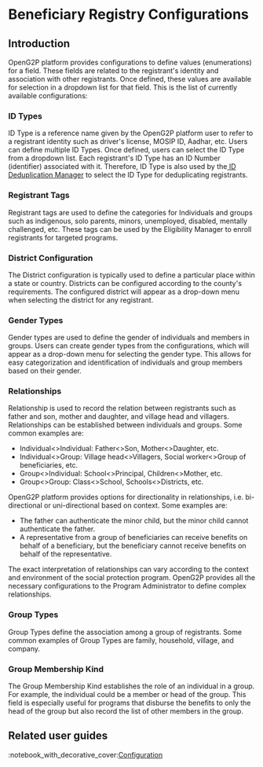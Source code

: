 # Beneficiary Registry Configurations

## Introduction

OpenG2P platform provides configurations to define values (enumerations) for a field. These fields are related to the registrant's identity and association with other registrants. Once defined, these values are available for selection in a dropdown list for that field. This is the list of currently available configurations:

### ID Types

ID Type is a reference name given by the OpenG2P platform user to refer to a registrant identity such as driver's license, MOSIP ID, Aadhar, etc. Users can define multiple ID Types. Once defined, users can select the ID Type from a dropdown list. Each registrant's ID Type has an ID Number (identifier) associated with it. Therefore, ID Type is also used by the[ ID Deduplication Manager](../../../features/deduplication/user-guides/create-deduplication-manager-types/create-id-deduplication-manager.md) to select the ID Type for deduplicating registrants.

### Registrant Tags

Registrant tags are used to define the categories for Individuals and groups such as indigenous, solo parents, minors, unemployed, disabled, mentally challenged, etc. These tags can be used by the Eligibility Manager to enroll registrants for targeted programs.

### District Configuration

The District configuration is typically used to define a particular place within a state or country. Districts can be configured according to the county's requirements. The configured district will appear as a drop-down menu when selecting the district for any registrant.

### Gender Types

Gender types are used to define the gender of individuals and members in groups. Users can create gender types from the configurations, which will appear as a drop-down menu for selecting the gender type. This allows for easy categorization and identification of individuals and group members based on their gender.

### Relationships

Relationship is used to record the relation between registrants such as father and son, mother and daughter, and village head and villagers. Relationships can be established between individuals and groups. Some common examples are:

* Individual<>Individual: Father<>Son, Mother<>Daughter, etc.
* Individual<>Group: Village head<>Villagers, Social worker<>Group of beneficiaries, etc.
* Group<>Individual: School<>Principal, Children<>Mother, etc.
* Group<>Group: Class<>School, Schools<>Districts, etc.

OpenG2P platform provides options for directionality in relationships, i.e. bi-directional or uni-directional based on context. Some examples are:

* The father can authenticate the minor child, but the minor child cannot authenticate the father.
* A representative from a group of beneficiaries can receive benefits on behalf of a beneficiary, but the beneficiary cannot receive benefits on behalf of the representative.

The exact interpretation of relationships can vary according to the context and environment of the social protection program. OpenG2P provides all the necessary configurations to the Program Administrator to define complex relationships.

### Group Types

Group Types define the association among a group of registrants. Some common examples of Group Types are family, household, village, and company.

### Group Membership Kind

The Group Membership Kind establishes the role of an individual in a group. For example, the individual could be a member or head of the group. This field is especially useful for programs that disburse the benefits to only the head of the group but also record the list of other members in the group.

## Related user guides

:notebook\_with\_decorative\_cover:[Configuration](user-guides/configuration/)

